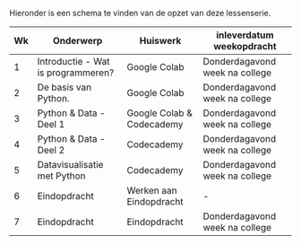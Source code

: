 Hieronder is een schema te vinden van de opzet van deze lessenserie.

| Wk | Onderwerp                                     | Huiswerk                   | inleverdatum weekopdracht      |
|----|-----------------------------------------------|----------------------------|--------------------------------|
| 1  | Introductie - Wat is programmeren?            | Google Colab               | Donderdagavond week na college |
| 2  | De basis van Python.                          | Google Colab               | Donderdagavond week na college |
| 3  | Python & Data - Deel 1                        | Google Colab & Codecademy  | Donderdagavond week na college |
| 4  | Python & Data - Deel 2                        | Codecademy                 | Donderdagavond week na college |
| 5  | Datavisualisatie met Python                   | Codecademy                 | Donderdagavond week na college |
| 6  | Eindopdracht                                  | Werken aan Eindopdracht    | -                              |
| 7  | Eindopdracht                                  | Eindopdracht               | Donderdagavond week na college |
